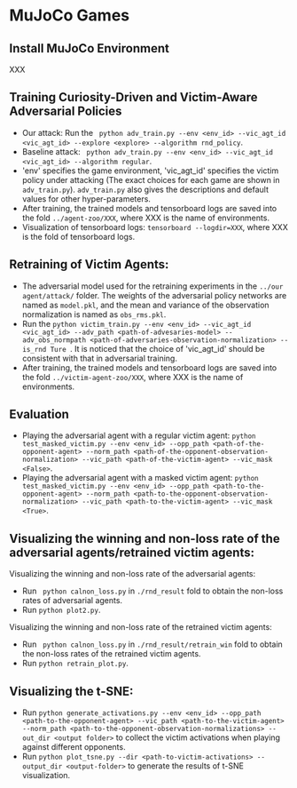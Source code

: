 # MuJoCo Games

## Install MuJoCo Environment

XXX

## Training Curiosity-Driven and Victim-Aware Adversarial Policies

- Our attack: Run the ``` python adv_train.py --env <env_id> --vic_agt_id <vic_agt_id> --explore <explore> --algorithm rnd_policy```.
- Baseline attack: ``` python adv_train.py --env <env_id> --vic_agt_id <vic_agt_id> --algorithm regular```.
- 'env' specifies the game environment, 'vic_agt_id' specifies the victim policy under attacking (The exact choices for each game are shown in ```adv_train.py```). ```adv_train.py``` also gives the descriptions and default values for other hyper-parameters.
- After training, the trained models and tensorboard logs are saved into the fold ``` ../agent-zoo/XXX ```, where XXX is the name of environments.
- Visualization of tensorboard logs: ``` tensorboard --logdir=XXX ```, where XXX is the fold of tensorboard logs.

## Retraining of Victim Agents:

- The adversarial model used for the retraining experiments in the ```../our agent/attack/``` folder. The weights of the adversarial policy networks are named as ```model.pkl```, and the mean and variance of the observation normalization is named as ```obs_rms.pkl```.
- Run the ```python victim_train.py --env <env_id> --vic_agt_id <vic_agt_id> --adv_path <path-of-advesaries-model> --adv_obs_normpath <path-of-adversaries-observation-normalization> --is_rnd Ture ```. It is noticed that the choice of 'vic_agt_id' should be consistent with that in adversarial training.
- After training, the trained models and tensorboard logs are saved into the fold ``` ../victim-agent-zoo/XXX ```, where XXX is the name of environments.

## Evaluation

- Playing the adversarial agent with a regular victim agent: ``` python test_masked_victim.py --env <env_id> --opp_path <path-of-the-opponent-agent> --norm_path <path-of-the-opponent-observation-normalization> --vic_path <path-of-the-victim-agent> --vic_mask <False> ```.
- Playing the adversarial agent with a masked victim agent: ``` python test_masked_victim.py --env <env_id> --opp_path <path-to-the-opponent-agent> --norm_path <path-to-the-opponent-observation-normalization> --vic_path <path-to-the-victim-agent> --vic_mask <True> ```.

## Visualizing the winning and non-loss rate of the adversarial agents/retrained victim agents:
Visualizing the winning and non-loss rate of the adversarial agents:
- Run ``` python calnon_loss.py``` in ```./rnd_result``` fold to obtain the non-loss rates of adversarial agents.
- Run ```python plot2.py```.

Visualizing the winning and non-loss rate of the retrained victim agents:
- Run ``` python calnon_loss.py``` in ```./rnd_result/retrain_win``` fold to obtain the non-loss rates of the retrained victim agents.
- Run ```python retrain_plot.py```.

## Visualizing the t-SNE:

- Run ```python generate_activations.py --env <env_id> --opp_path <path-to-the-opponent-agent> --vic_path <path-to-the-victim-agent> --norm_path <path-to-the-opponent-observation-normalizations> --out_dir <output folder>``` to collect the victim activations when playing against different opponents.
- Run ```python plot_tsne.py --dir <path-to-victim-activations> --output_dir <output-folder>``` to generate the results of t-SNE visualization.



